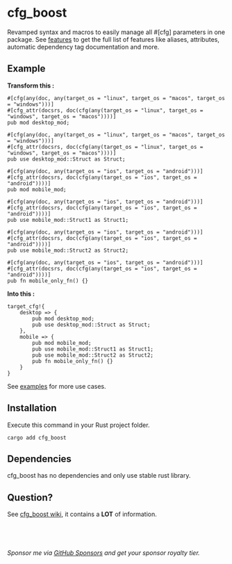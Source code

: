 
# cfg_boost

Revamped syntax and macros to easily manage all #[cfg] parameters in one package. See [features](https://github.com/NickelAngeStudio/cfg_boost/wiki/Features) to get the full list of features like aliases, attributes, automatic dependency tag documentation and more.

## Example
**Transform this :**
```
#[cfg(any(doc, any(target_os = "linux", target_os = "macos", target_os = "windows")))]
#[cfg_attr(docsrs, doc(cfg(any(target_os = "linux", target_os = "windows", target_os = "macos"))))]
pub mod desktop_mod;

#[cfg(any(doc, any(target_os = "linux", target_os = "macos", target_os = "windows")))]
#[cfg_attr(docsrs, doc(cfg(any(target_os = "linux", target_os = "windows", target_os = "macos"))))]
pub use desktop_mod::Struct as Struct;

#[cfg(any(doc, any(target_os = "ios", target_os = "android")))]
#[cfg_attr(docsrs, doc(cfg(any(target_os = "ios", target_os = "android"))))]
pub mod mobile_mod;

#[cfg(any(doc, any(target_os = "ios", target_os = "android")))]
#[cfg_attr(docsrs, doc(cfg(any(target_os = "ios", target_os = "android"))))]
pub use mobile_mod::Struct1 as Struct1;

#[cfg(any(doc, any(target_os = "ios", target_os = "android")))]
#[cfg_attr(docsrs, doc(cfg(any(target_os = "ios", target_os = "android"))))]
pub use mobile_mod::Struct2 as Struct2;

#[cfg(any(doc, any(target_os = "ios", target_os = "android")))]
#[cfg_attr(docsrs, doc(cfg(any(target_os = "ios", target_os = "android"))))]
pub fn mobile_only_fn() {}
```

**Into this :**
```
target_cfg!{
    desktop => {
        pub mod desktop_mod;
        pub use desktop_mod::Struct as Struct;
    },
    mobile => {
        pub mod mobile_mod;
        pub use mobile_mod::Struct1 as Struct1;
        pub use mobile_mod::Struct2 as Struct2;
        pub fn mobile_only_fn() {}
    }
}
```

See [examples](https://github.com/NickelAngeStudio/cfg_boost/wiki/Examples) for more use cases.


## Installation
Execute this command in your Rust project folder.
```
cargo add cfg_boost
```

## Dependencies
cfg_boost has no dependencies and only use stable rust library.

## Question?
See [cfg_boost wiki](https://github.com/NickelAngeStudio/cfg_boost/wiki), it contains a **LOT** of information.

&nbsp;
---

*Sponsor me via [GitHub Sponsors](https://github.com/sponsors/NickelAngeStudio) and get your sponsor royalty tier.*
